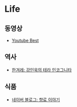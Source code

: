 # Life

## 동영상

- [Youtube Best](youtube_best.md)

## 역사

- [한겨레: 강인욱의 테라 인코그니타](http://www.hani.co.kr/arti/SERIES/1186/?fbclid=IwAR3uZcV0m4AHZg8ORCuoIFU5LiF7olUOe1UivTUjVKslnj4jS20C0VcrvGw)

## 식품

- [네이버 블로그: 향료 이야기](https://m.blog.naver.com/PostView.nhn?blogId=check3142&logNo=100036615834&proxyReferer=https%3A%2F%2Fwww.google.com%2F)